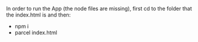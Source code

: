 In order to run the App (the node files are missing), first cd to the folder that the index.html is and then:
- npm i
- parcel index.html
